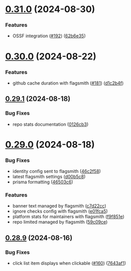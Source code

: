 # [0.31.0](https://github.com/EddieHubCommunity/HealthCheck/compare/v0.30.0...v0.31.0) (2024-08-30)


### Features

* OSSF integration ([#192](https://github.com/EddieHubCommunity/HealthCheck/issues/192)) ([62b6e35](https://github.com/EddieHubCommunity/HealthCheck/commit/62b6e3581ab66d6aaa33e4f34d0044db6b58b2c1))



# [0.30.0](https://github.com/EddieHubCommunity/HealthCheck/compare/v0.29.1...v0.30.0) (2024-08-22)


### Features

* github cache duration with flagsmith ([#181](https://github.com/EddieHubCommunity/HealthCheck/issues/181)) ([d1c2b4f](https://github.com/EddieHubCommunity/HealthCheck/commit/d1c2b4f74e5f63cdb3e0a95502ddc27d2d6a99aa))



## [0.29.1](https://github.com/EddieHubCommunity/HealthCheck/compare/v0.29.0...v0.29.1) (2024-08-18)


### Bug Fixes

* repo stats documentation ([0126cb3](https://github.com/EddieHubCommunity/HealthCheck/commit/0126cb3ba177bfd2af6c147379450999043a84c6))



# [0.29.0](https://github.com/EddieHubCommunity/HealthCheck/compare/v0.28.9...v0.29.0) (2024-08-18)


### Bug Fixes

* identity config sent to flagsmith ([46c2f58](https://github.com/EddieHubCommunity/HealthCheck/commit/46c2f58084f63e483e0462ad96a6908bea6fce89))
* latest flagsmith settings ([d00b5c8](https://github.com/EddieHubCommunity/HealthCheck/commit/d00b5c88b7999c62044f7caa1133d798970bcf45))
* prisma formatting ([46503c6](https://github.com/EddieHubCommunity/HealthCheck/commit/46503c62ef3a16043b4cdf6afe409b6e7594a0c4))


### Features

* banner text managed by flagsmith ([c7d22cc](https://github.com/EddieHubCommunity/HealthCheck/commit/c7d22ccdf84349b194628230547f8cfe424ec915))
* ignore checks config with flagsmith ([e01fca5](https://github.com/EddieHubCommunity/HealthCheck/commit/e01fca52b1b6add484fc852303385585e4797b93))
* platform stats for maintainers with flagsmith ([f9f851e](https://github.com/EddieHubCommunity/HealthCheck/commit/f9f851ed69201283ddc6fcc7fc1383d7fb3ac0b5))
* repo limited managed by flagsmith ([59c09ce](https://github.com/EddieHubCommunity/HealthCheck/commit/59c09ce9960ebbb0412c892c87b26172074a629c))



## [0.28.9](https://github.com/EddieHubCommunity/HealthCheck/compare/v0.28.8...v0.28.9) (2024-08-16)


### Bug Fixes

* click list item displays when clickable ([#160](https://github.com/EddieHubCommunity/HealthCheck/issues/160)) ([7643af1](https://github.com/EddieHubCommunity/HealthCheck/commit/7643af12430dbb0c5f008ab81dd64dd95c00c188))



